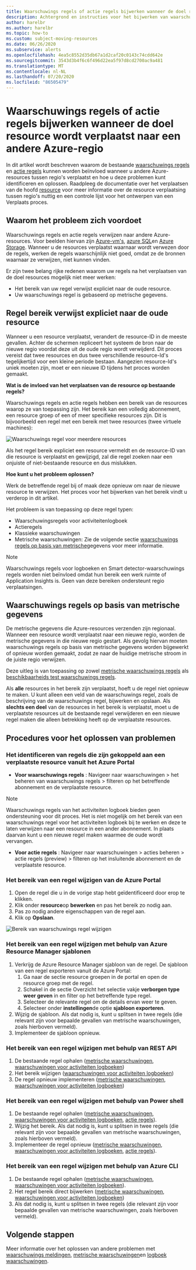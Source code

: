 ```yaml
---
title: Waarschuwings regels of actie regels bijwerken wanneer de doel resource wordt verplaatst naar een andere Azure-regio
description: Achtergrond en instructies voor het bijwerken van waarschuwings regels of actie regels wanneer de doel resource wordt verplaatst naar een andere Azure-regio.
author: harelbr
ms.author: harelbr
ms.topic: how-to
ms.custom: subject-moving-resources
ms.date: 06/26/2020
ms.subservice: alerts
ms.openlocfilehash: 4ea5c8552d35db67a1d2caf20c0143c74cdd642e
ms.sourcegitcommit: 3543d3b4f6c6f496d22ea5f97d8cd2700ac9a481
ms.translationtype: MT
ms.contentlocale: nl-NL
ms.lasthandoff: 07/20/2020
ms.locfileid: "86505479"
---
```

# <a name="how-to-update-alert-rules-or-action-rules-when-their-target-resource-moves-to-a-different-azure-region"></a>Waarschuwings regels of actie regels bijwerken wanneer de doel resource wordt verplaatst naar een andere Azure-regio

In dit artikel wordt beschreven waarom de bestaande [waarschuwings regels](./alerts-overview.md) en [actie regels](./alerts-action-rules.md) kunnen worden beïnvloed wanneer u andere Azure-resources tussen regio's verplaatst en hoe u deze problemen kunt identificeren en oplossen. Raadpleeg de documentatie over het verplaatsen van de hoofd [resource](../../azure-resource-manager/management/move-region.md) voor meer informatie over de resource verplaatsing tussen regio's nuttig en een controle lijst voor het ontwerpen van een Verplaats proces.

## <a name="why-the-problem-exists"></a>Waarom het probleem zich voordoet

Waarschuwings regels en actie regels verwijzen naar andere Azure-resources. Voor beelden hiervan zijn [Azure-vm's](../../site-recovery/azure-to-azure-tutorial-migrate.md), [azure SQL](../../azure-sql/database/move-resources-across-regions.md)en [Azure Storage](../../storage/common/storage-account-move.md). Wanneer u de resources verplaatst waarnaar wordt verwezen door de regels, werken de regels waarschijnlijk niet goed, omdat ze de bronnen waarnaar ze verwijzen, niet kunnen vinden.

Er zijn twee belang rijke redenen waarom uw regels na het verplaatsen van de doel resources mogelijk niet meer werken:

- Het bereik van uw regel verwijst expliciet naar de oude resource.
- Uw waarschuwings regel is gebaseerd op metrische gegevens.

## <a name="rule-scope-explicitly-refers-to-the-old-resource"></a>Regel bereik verwijst expliciet naar de oude resource

Wanneer u een resource verplaatst, verandert de resource-ID in de meeste gevallen. Achter de schermen repliceert het systeem de bron naar de nieuwe regio voordat deze uit de oude regio wordt verwijderd. Dit proces vereist dat twee resources en dus twee verschillende resource-Id's tegelijkertijd voor een kleine periode bestaan. Aangezien resource-Id's uniek moeten zijn, moet er een nieuwe ID tijdens het proces worden gemaakt. 

**Wat is de invloed van het verplaatsen van de resource op bestaande regels?**

Waarschuwings regels en actie regels hebben een bereik van de resources waarop ze van toepassing zijn. Het bereik kan een volledig abonnement, een resource groep of een of meer specifieke resources zijn.
Dit is bijvoorbeeld een regel met een bereik met twee resources (twee virtuele machines):

![Waarschuwings regel voor meerdere resources](media/alerts-resource-move/multi-resource-alert-rule.png)

Als het regel bereik expliciet een resource vermeldt en de resource-ID van die resource is verplaatst en gewijzigd, zal die regel zoeken naar een onjuiste of niet-bestaande resource en dus mislukken.

**Hoe kunt u het probleem oplossen?**

Werk de betreffende regel bij of maak deze opnieuw om naar de nieuwe resource te verwijzen. Het proces voor het bijwerken van het bereik vindt u verderop in dit artikel.

Het probleem is van toepassing op deze regel typen:

- Waarschuwingsregels voor activiteitenlogboek
- Actieregels
- Klassieke waarschuwingen
- Metrische waarschuwingen: Zie de volgende sectie [waarschuwings regels op basis van metrische](#alert-rules-based-on-metrics)gegevens voor meer informatie.

> [!NOTE]
> Waarschuwings regels voor logboeken en Smart detector-waarschuwings regels worden niet beïnvloed omdat hun bereik een werk ruimte of Application Insights is. Geen van deze bereiken ondersteunt regio verplaatsingen.

## <a name="alert-rules-based-on-metrics"></a>Waarschuwings regels op basis van metrische gegevens

De metrische gegevens die Azure-resources verzenden zijn regionaal. Wanneer een resource wordt verplaatst naar een nieuwe regio, worden de metrische gegevens in die nieuwe regio gestart. Als gevolg hiervan moeten waarschuwings regels op basis van metrische gegevens worden bijgewerkt of opnieuw worden gemaakt, zodat ze naar de huidige metrische stroom in de juiste regio verwijzen.

Deze uitleg is van toepassing op zowel [metrische waarschuwings regels](alerts-metric-overview.md) als [beschikbaarheids test waarschuwings regels](../app/monitor-web-app-availability.md).

Als **alle** resources in het bereik zijn verplaatst, hoeft u de regel niet opnieuw te maken. U kunt alleen een veld van de waarschuwings regel, zoals de beschrijving van de waarschuwings regel, bijwerken en opslaan.
Als **slechts een deel** van de resources in het bereik is verplaatst, moet u de verplaatste resources uit de bestaande regel verwijderen en een nieuwe regel maken die alleen betrekking heeft op de verplaatste resources.

## <a name="procedures-to-fix-problems"></a>Procedures voor het oplossen van problemen

### <a name="identifying-rules-associated-with-a-moved-resource-from-the-azure-portal"></a>Het identificeren van regels die zijn gekoppeld aan een verplaatste resource vanuit het Azure Portal

- **Voor waarschuwings regels** : Navigeer naar waarschuwingen > het beheren van waarschuwings regels > filteren op het betreffende abonnement en de verplaatste resource.
> [!NOTE]
> Waarschuwings regels van het activiteiten logboek bieden geen ondersteuning voor dit proces. Het is niet mogelijk om het bereik van een waarschuwings regel voor het activiteiten logboek bij te werken en deze te laten verwijzen naar een resource in een ander abonnement. In plaats daarvan kunt u een nieuwe regel maken waarmee de oude wordt vervangen.

- **Voor actie regels** : Navigeer naar waarschuwingen > acties beheren > actie regels (preview) > filteren op het insluitende abonnement en de verplaatste resource.

### <a name="change-scope-of-a-rule-from-the-azure-portal"></a>Het bereik van een regel wijzigen van de Azure Portal

1. Open de regel die u in de vorige stap hebt geïdentificeerd door erop te klikken.
2. Klik onder **resource**op **bewerken** en pas het bereik zo nodig aan.
3. Pas zo nodig andere eigenschappen van de regel aan.
4. Klik op **Opslaan**.

![Bereik van waarschuwings regel wijzigen](media/alerts-resource-move/change-alert-rule-scope.png)

### <a name="change-the-scope-of-a-rule-using-azure-resource-manager-templates"></a>Het bereik van een regel wijzigen met behulp van Azure Resource Manager sjablonen

1. Verkrijg de Azure Resource Manager sjabloon van de regel.  De sjabloon van een regel exporteren vanuit de Azure Portal:
   1. Ga naar de sectie resource groepen in de portal en open de resource groep met de regel.
   2. Schakel in de sectie Overzicht het selectie vakje **verborgen type weer geven** in en filter op het betreffende type regel.
   3. Selecteer de relevante regel om de details ervan weer te geven.
   4. Selecteer onder **instellingen**de optie **sjabloon exporteren**.
2. Wijzig de sjabloon. Als dat nodig is, kunt u splitsen in twee regels (die relevant zijn voor bepaalde gevallen van metrische waarschuwingen, zoals hierboven vermeld).
3. Implementeer de sjabloon opnieuw.

### <a name="change-scope-of-a-rule-using-rest-api"></a>Het bereik van een regel wijzigen met behulp van REST API

1. De bestaande regel ophalen ([metrische waarschuwingen](/rest/api/monitor/metricalerts/get), [waarschuwingen voor activiteiten logboeken](/rest/api/monitor/activitylogalerts/get))
2. Het bereik wijzigen ([waarschuwingen voor activiteiten logboeken](/rest/api/monitor/activitylogalerts/update))
3. De regel opnieuw implementeren ([metrische waarschuwingen](/rest/api/monitor/metricalerts/createorupdate), [waarschuwingen voor activiteiten logboeken](/rest/api/monitor/activitylogalerts/createorupdate))

### <a name="change-scope-of-a-rule-using-powershell"></a>Het bereik van een regel wijzigen met behulp van Power shell

1. De bestaande regel ophalen ([metrische waarschuwingen](/powershell/module/az.monitor/get-azmetricalertrulev2), [waarschuwingen voor activiteiten logboeken](/powershell/module/az.monitor/get-azactivitylogalert), [actie regels](/powershell/module/az.alertsmanagement/get-azactionrule)).
2. Wijzig het bereik. Als dat nodig is, kunt u splitsen in twee regels (die relevant zijn voor bepaalde gevallen van metrische waarschuwingen, zoals hierboven vermeld).
3. Implementeer de regel opnieuw ([metrische waarschuwingen](/powershell/module/az.monitor/add-azmetricalertrulev2), [waarschuwingen voor activiteiten logboeken](/powershell/module/az.monitor/enable-azactivitylogalert), [actie regels](/powershell/module/az.alertsmanagement/set-azactionrule)).

### <a name="change-the-scope-of-a-rule-using-azure-cli"></a>Het bereik van een regel wijzigen met behulp van Azure CLI

1.  De bestaande regel ophalen ([metrische waarschuwingen](/cli/azure/monitor/metrics/alert?view=azure-cli-latest#az-monitor-metrics-alert-show), [waarschuwingen voor activiteiten logboeken](/cli/azure/monitor/activity-log/alert#az-monitor-activity-log-alert-list)).
2.  Het regel bereik direct bijwerken ([metrische waarschuwingen](/cli/azure/monitor/metrics/alert#az-monitor-metrics-alert-update), [waarschuwingen voor activiteiten logboeken](/cli/azure/monitor/activity-log/alert/scope))
3.  Als dat nodig is, kunt u splitsen in twee regels (die relevant zijn voor bepaalde gevallen van metrische waarschuwingen, zoals hierboven vermeld).

## <a name="next-steps"></a>Volgende stappen

Meer informatie over het oplossen van andere problemen met [waarschuwings meldingen](alerts-troubleshoot.md), [metrische waarschuwingen](alerts-troubleshoot-metric.md)en [logboek waarschuwingen](alerts-troubleshoot-log.md). 
